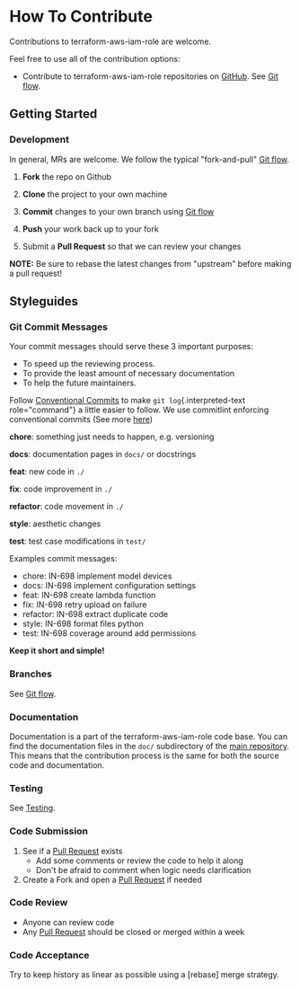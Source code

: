 <!-- Space: Projects -->
<!-- Parent: TerraformAwsIamRole -->
<!-- Title: Contributing TerraformAwsIamRole -->
<!-- Label: TerraformAwsIamRole -->
<!-- Label: Project -->
<!-- Label: Contributing -->
<!-- Include: disclaimer.md -->
<!-- Include: ac:toc -->

# How To Contribute

Contributions to terraform-aws-iam-role are welcome.

Feel free to use all of the contribution options:

- Contribute to terraform-aws-iam-role repositories on [GitHub](https://github.com/hadenlabs/terraform-aws-iam-role). See [Git flow](./contribute/git-flow.md).

## Getting Started

### Development

In general, MRs are welcome. We follow the typical "fork-and-pull" [Git flow](./contribute/git-flow.md).

1.  **Fork** the repo on Github
2.  **Clone** the project to your own machine
3.  **Commit** changes to your own branch using [Git flow](./contribute/git-flow.md)
4.  **Push** your work back up to your fork

5.  Submit a **Pull Request** so that we can review your changes

**NOTE:** Be sure to rebase the latest changes from "upstream" before making a pull request!

## Styleguides

### Git Commit Messages

Your commit messages should serve these 3 important purposes:

- To speed up the reviewing process.
- To provide the least amount of necessary documentation
- To help the future maintainers.

Follow [Conventional Commits](https://www.conventionalcommits.org/en/v1.0.0) to make `git log`{.interpreted-text role="command"} a little easier to follow. We use commitlint enforcing conventional commits (See more [here](https://github.com/conventional-changelog/commitlint))

**chore**: something just needs to happen, e.g. versioning

**docs**: documentation pages in `docs/` or docstrings

**feat**: new code in `./`

**fix**: code improvement in `./`

**refactor**: code movement in `./`

**style**: aesthetic changes

**test**: test case modifications in `test/`

Examples commit messages:

- chore: IN-698 implement model devices
- docs: IN-698 implement configuration settings
- feat: IN-698 create lambda function
- fix: IN-698 retry upload on failure
- refactor: IN-698 extract duplicate code
- style: IN-698 format files python
- test: IN-698 coverage around add permissions

**Keep it short and simple!**

### Branches

See [Git flow](./contribute/git-flow.md).

### Documentation

Documentation is a part of the terraform-aws-iam-role code base. You can find the documentation files in the `doc/` subdirectory of the [main repository](https://github.com/hadenlabs/terraform-aws-iam-role). This means that the contribution process is the same for both the source code and documentation.

### Testing

See [Testing](./testing.md).

### Code Submission

1.  See if a [Pull Request](https://github.com/hadenlabs/terraform-aws-iam-role/pulls) exists
    - Add some comments or review the code to help it along
    - Don\'t be afraid to comment when logic needs clarification
2.  Create a Fork and open a [Pull Request](https://github.com/hadenlabs/terraform-aws-iam-role/pulls) if needed

### Code Review

- Anyone can review code
- Any [Pull Request](https://github.com/hadenlabs/terraform-aws-iam-role/pulls) should be closed or merged within a week

### Code Acceptance

Try to keep history as linear as possible using a [rebase] merge strategy.
